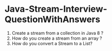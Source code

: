 # Java-Stream-Interview-QuestionWithAnswers
1. Create a stream from a collection in Java 8 ?
2. How do you create a stream from an array ?
3. How do you convert a Stream to a List?
